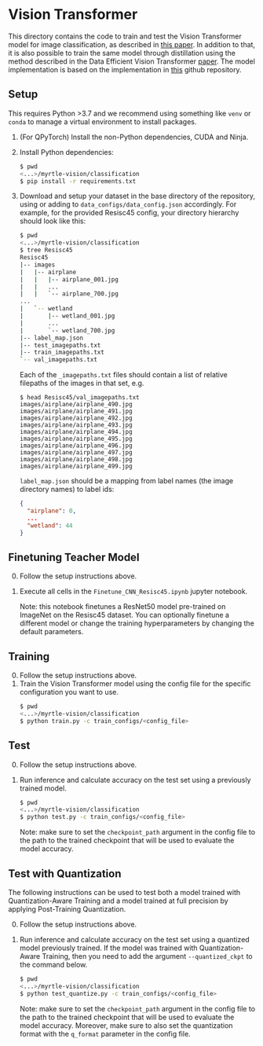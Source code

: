 # Vision Transformer

This directory contains the code to train and test the Vision Transformer model
for image classification, as described in [this
paper](https://arxiv.org/pdf/2010.11929v1.pdf). In addition to that, it is also
possible to train the same model through distillation using the method
described in the Data Efficient Vision Transformer
[paper](https://arxiv.org/pdf/2012.12877v1.pdf). The model implementation is
based on the implementation in
[this](https://github.com/lucidrains/vit-pytorch) github repository.

## Setup

This requires Python >3.7 and we recommend using something like `venv` or
`conda` to manage a virtual environment to install packages.

1. (For QPyTorch) Install the non-Python dependencies, CUDA and Ninja.
2. Install Python dependencies:
   ```bash
   $ pwd
   <...>/myrtle-vision/classification
   $ pip install -r requirements.txt
   ```
3. Download and setup your dataset in the base directory of the repository,
   using or adding to `data_configs/data_config.json` accordingly. For example,
   for the provided Resisc45 config, your directory hierarchy should look like
   this:
   ```bash
   $ pwd
   <...>/myrtle-vision/classification
   $ tree Resisc45
   Resisc45
   |-- images
   |   |-- airplane
   |   |   |-- airplane_001.jpg
   |   |   ...
   |   |   `-- airplane_700.jpg
   ...
   |   `-- wetland
   |       |-- wetland_001.jpg
   |       ...
   |       `-- wetland_700.jpg
   |-- label_map.json
   |-- test_imagepaths.txt
   |-- train_imagepaths.txt
   `-- val_imagepaths.txt
   ```

   Each of the `_imagepaths.txt` files should contain a list of relative
   filepaths of the images in that set, e.g.

   ```
   $ head Resisc45/val_imagepaths.txt
   images/airplane/airplane_490.jpg
   images/airplane/airplane_491.jpg
   images/airplane/airplane_492.jpg
   images/airplane/airplane_493.jpg
   images/airplane/airplane_494.jpg
   images/airplane/airplane_495.jpg
   images/airplane/airplane_496.jpg
   images/airplane/airplane_497.jpg
   images/airplane/airplane_498.jpg
   images/airplane/airplane_499.jpg
   ```

   `label_map.json` should be a mapping from label names (the image directory
   names) to label ids:
   ```json
   {
     "airplane": 0,
     ...
     "wetland": 44
   }
   ```

## Finetuning Teacher Model
0. Follow the setup instructions above.
1. Execute all cells in the `Finetune_CNN_Resisc45.ipynb` jupyter notebook.

   Note: this notebook finetunes a ResNet50 model pre-trained on ImageNet on
   the Resisc45 dataset. You can optionally finetune a different model or
   change the training hyperparameters by changing the default parameters.

## Training
0. Follow the setup instructions above.
1. Train the Vision Transformer model using the config file for the specific
   configuration you want to use.
   ```bash
   $ pwd
   <...>/myrtle-vision/classification
   $ python train.py -c train_configs/<config_file>
   ```

## Test
0. Follow the setup instructions above.
1. Run inference and calculate accuracy on the test set using a previously
   trained model.
   ```bash
   $ pwd
   <...>/myrtle-vision/classification
   $ python test.py -c train_configs/<config_file>
   ```

   Note: make sure to set the `checkpoint_path` argument in the config file to
   the path to the trained checkpoint that will be used to evaluate the model
   accuracy.

## Test with Quantization
The following instructions can be used to test both a model trained with
Quantization-Aware Training and a model trained at full precision by applying
Post-Training Quantization.

0. Follow the setup instructions above.
1. Run inference and calculate accuracy on the test set using a quantized model
   previously trained. If the model was trained with Quantization-Aware
   Training, then you need to add the argument `--quantized_ckpt` to the
   command below.
   ```bash
   $ pwd
   <...>/myrtle-vision/classification
   $ python test_quantize.py -c train_configs/<config_file>
   ```

   Note: make sure to set the `checkpoint_path` argument in the config file to
   the path to the trained checkpoint that will be used to evaluate the model
   accuracy. Moreover, make sure to also set the quantization format with the
   `q_format` parameter in the config file.
